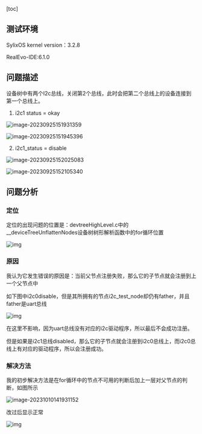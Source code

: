[toc]



## 测试环境

SylixOS kernel version：3.2.8

RealEvo-IDE:6.1.0

## 问题描述

设备树中有两个I2c总线，关闭第2个总线，此时会把第二个总线上的设备连接到第一个总线上。



1. i2c1 status = okay

![image-20230925151931359](C:\Users\jjjjjjava\Nutstore\1\我的坚果云\typora\typora-pic\image-20230925151931359.png)



![image-20230925151945396](C:\Users\jjjjjjava\Nutstore\1\我的坚果云\typora\typora-pic\image-20230925151945396.png)

2. i2c1_status = disable

![image-20230925152025083](C:\Users\jjjjjjava\Nutstore\1\我的坚果云\typora\typora-pic\image-20230925152025083.png)





![image-20230925152105340](C:\Users\jjjjjjava\Nutstore\1\我的坚果云\typora\typora-pic\image-20230925152105340.png)





## 问题分析

### 定位

定位的出现问题的位置是：devtreeHighLevel.c中的__deviceTreeUnflattenNodes设备树树形解析函数中的for循环位置

![img](C:\Users\jjjjjjava\Nutstore\1\我的坚果云\typora\typora-pic\1696918599322-1.png)



### 原因

我认为它发生错误的原因是：当前父节点注册失败，那么它的子节点就会注册到上一个父节点中

如下图中i2c0disable，但是其所拥有的节点i2c_test_node却仍有father，并且father是uart总线

![img](C:\Users\jjjjjjava\Nutstore\1\我的坚果云\typora\typora-pic\1696918726188-4.png)

在这里不影响，因为uart总线没有对应的i2c驱动程序，所以最后不会成功注册。

但是如果是i2c1总线disabled，那么它的子节点就会注册到i2c0总线上，而i2c0总线上有对应的驱动程序，所以会注册成功。

### 解决方法

我的初步解决方法是在for循环中的节点不可用的判断后加上一层对父节点的判断，如图所示

![image-20231010141931152](C:\Users\jjjjjjava\Nutstore\1\我的坚果云\typora\typora-pic\image-20231010141931152.png)



改过后显示正常

![img](C:\Users\jjjjjjava\Nutstore\1\我的坚果云\typora\typora-pic\1696918746591-8.png)





